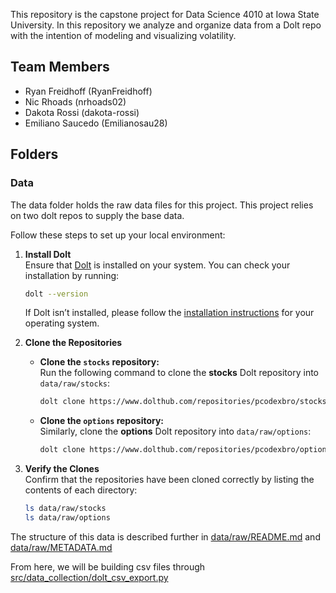 This repository is the capstone project for Data Science 4010 at Iowa State University. In this repository we analyze and organize data from a Dolt repo with the intention of modeling and visualizing volatility.

## Team Members
- Ryan Freidhoff (RyanFreidhoff)
- Nic Rhoads (nrhoads02)
- Dakota Rossi (dakota-rossi)
- Emiliano Saucedo (Emilianosau28)

## Folders
### Data
The data folder holds the raw data files for this project.
This project relies on two dolt repos to supply the base data.

Follow these steps to set up your local environment:

1. **Install Dolt**  
   Ensure that [Dolt](https://docs.dolthub.com/introduction/installation) is installed on your system. You can check your installation by running:
   ```bash
   dolt --version
   ```
   If Dolt isn’t installed, please follow the [installation instructions](https://docs.dolthub.com/introduction/installation) for your operating system.

2. **Clone the Repositories**  
   - **Clone the `stocks` repository:**  
     Run the following command to clone the **stocks** Dolt repository into `data/raw/stocks`:
     ```bash
     dolt clone https://www.dolthub.com/repositories/pcodexbro/stocks data/raw/stocks
     ```
   - **Clone the `options` repository:**  
     Similarly, clone the **options** Dolt repository into `data/raw/options`:
     ```bash
     dolt clone https://www.dolthub.com/repositories/pcodexbro/options data/raw/options
     ```

3. **Verify the Clones**  
   Confirm that the repositories have been cloned correctly by listing the contents of each directory:
   ```bash
   ls data/raw/stocks
   ls data/raw/options
   ```

The structure of this data is described further in [data/raw/README.md](data/raw/README.md) and [data/raw/METADATA.md](data/raw/METADATA.md)

From here, we will be building csv files through [src/data_collection/dolt_csv_export.py](src/data_collection/dolt_csv_export.py)

